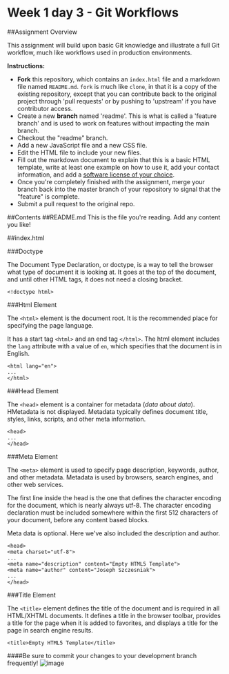 # Week 1 day 3 - Git Workflows
##Assignment Overview

This assignment will build upon basic Git knowledge and illustrate a full Git workflow, much like workflows used in production environments. 

**Instructions:**

  - **Fork** this repository, which contains an `index.html` file and a markdown file named `README.md`. `fork` is much like `clone`, in that it is a copy of the existing repository, except that you can contribute back to the original project through 'pull requests' or by pushing to 'upstream' if you have contributor access. 
  - Create a new **branch** named 'readme'. This is what is called a 'feature branch' and is used to work on features without impacting the main branch.
  - Checkout the "readme" branch. 
  - Add a new JavaScript file and a new CSS file.
  - Edit the HTML file to include your new files.
  - Fill out the markdown document to explain that this is a basic HTML template, write at least one example on how to use it, add your contact information, and add a [software license of your choice](http://choosealicense.com/).
  - Once you're completely finished with the assignment, merge your branch back into the master branch of your repository to signal that the "feature" is complete.
  - Submit a pull request to the original repo.
  


##Contents
##README.md
This is the file you're reading. Add any content you like!

##index.html

###Doctype

The Document Type Declaration, or doctype, is a way to tell the browser what type of document it is looking at. It goes at the top of the document, and until other HTML tags, it does not need a closing bracket.

```
<!doctype html>
```

###Html Element

The `<html>` element is the document root. It is the recommended place for specifying the page language. 

It has a start tag `<html>` and an end tag `</html>`. The html element includes the `lang` attribute with a value of `en`, which specifies that the document is in English.

```
<html lang="en">
...
</html>
```

###Head Element

The `<head>` element is a container for metadata (*data about data*). HMetadata is not displayed. Metadata typically defines document title, styles, links, scripts, and other meta information. 


```
<head>
...
</head>
```


###Meta Element

The `<meta>` element is used to specify page description, keywords, author, and other metadata. Metadata is used by browsers, search engines, and other web services.

The first line inside the head is the one that defines the character encoding for the document, which is nearly always utf-8. The character encoding declaration must be included somewhere within the first 512 characters of your document, before any content based blocks.

Meta data is optional. Here we've also included the description and author.


```
<head>
<meta charset="utf-8">
...
<meta name="description" content="Empty HTML5 Template">
<meta name="author" content="Joseph Szczesniak">
...
</head>
```

###Title Element

The `<title>` element defines the title of the document and is required in all HTML/XHTML documents. It defines a title in the browser toolbar,
provides a title for the page when it is added to favorites, and displays a title for the page in search engine results.

```
<title>Empty HTML5 Template</title>
```

####Be sure to commit your changes to your development branch frequently!
![image](http://www.fillmurray.com/415/300)